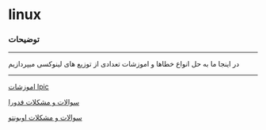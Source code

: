 # linux
### توضیحات

__________________

در اینجا ما به حل انواع خطاها و اموزشات تعدادی از توزیع های لینوکسی میپردازیم

__________________

[اموزشات lpic](https://github.com/ahmadreza1383/linux/tree/lpic)


[سوالات و مشکلات فدورا ](https://github.com/ahmadreza1383/linux/tree/fedora)


[سوالات و مشکلات اوبونتو ](https://github.com/ahmadreza1383/linux/tree/ubuntu)





